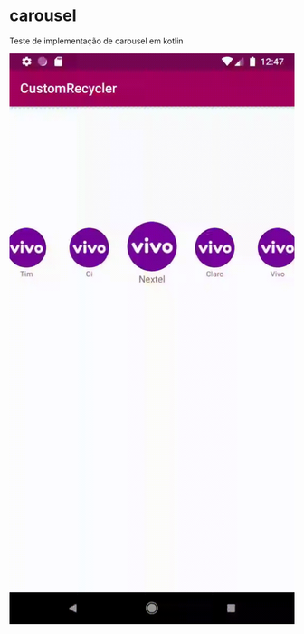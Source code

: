 # carousel
Teste de implementação de carousel em kotlin

<a href="url"><img src="teste.gif" align="left" style="height:80%;" ></a>
